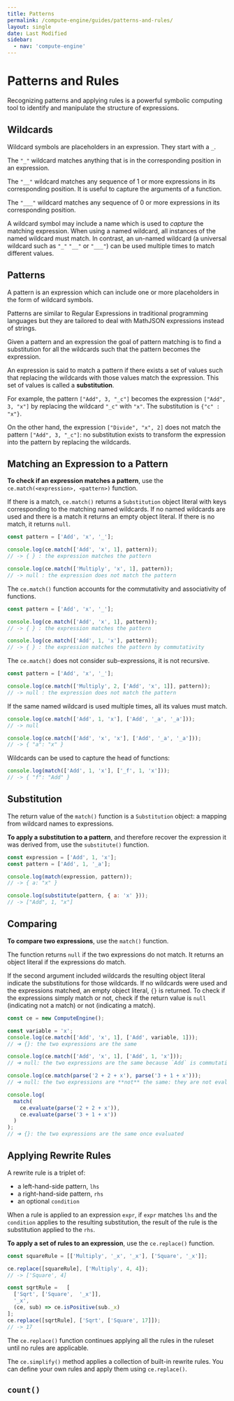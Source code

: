 ```yaml
---
title: Patterns
permalink: /compute-engine/guides/patterns-and-rules/
layout: single
date: Last Modified
sidebar:
  - nav: 'compute-engine'
---
```


# Patterns and Rules

Recognizing patterns and applying rules is a powerful symbolic computing tool 
to identify and manipulate the structure of expressions.

## Wildcards

Wildcard symbols are placeholders in an expression. They start with a `_`.

The `"_"` wildcard matches anything that is in the corresponding position in an
expression.

The `"__"` wildcard matches any sequence of 1 or more expressions in its
corresponding position. It is useful to capture the arguments of a function.

The `"___"` wildcard matches any sequence of 0 or more expressions in its
corresponding position.

A wildcard symbol may include a name which is used to _capture_ the
matching expression. When using a named wildcard, all instances of the named
wildcard must match. In contrast, an un-named wildcard (a universal wildcard 
such as `"_"` `"__"` or `"___"`) can be used multiple times to match 
different values.

## Patterns

A pattern is an expression which can include one or more placeholders in the 
form of wildcard symbols.

Patterns are similar to Regular Expressions in traditional programming languages
but they are tailored to deal with MathJSON expressions instead of strings.

Given a pattern and an expression the goal of pattern matching is to find a 
substitution for all the wildcards such that the pattern becomes the expression.

An expression is said to match a pattern if there exists a set of values such
that replacing the wildcards with those values match the expression. This set
of values is called a **substitution**.

For example, the pattern `["Add", 3, "_c"]` becomes the expression
`["Add", 3, "x"]` by replacing the wildcard `"_c"` with `"x"`. The substitution
is `{"c" : "x"}`.

On the other hand, the expression `["Divide", "x", 2]` does not match the pattern
`["Add", 3, "_c"]`: no substitution exists to transform the expression into the
pattern by replacing the wildcards.


## Matching an Expression to a Pattern

**To check if an expression matches a pattern**, use the 
`ce.match(<expression>, <pattern>)` function.

If there is a match, `ce.match()` returns a `Substitution` object literal with 
keys corresponding to the matching named wildcards. If no named wildcards are 
used and there is a match it returns an empty object literal. If there is no 
match, it returns `null`.


```js
const pattern = ['Add', 'x', '_'];

console.log(ce.match(['Add', 'x', 1], pattern));
// -> { } : the expression matches the pattern

console.log(ce.match(['Multiply', 'x', 1], pattern));
// -> null : the expression does not match the pattern
```

The `ce.match()` function accounts for the commutativity and associativity
of functions.


```js
const pattern = ['Add', 'x', '_'];

console.log(ce.match(['Add', 'x', 1], pattern));
// -> { } : the expression matches the pattern

console.log(ce.match(['Add', 1, 'x'], pattern));
// -> { } : the expression matches the pattern by commutativity
```


The `ce.match()` does not consider sub-expressions, it is not recursive.

```js
const pattern = ['Add', 'x', '_'];

console.log(ce.match(['Multiply', 2, ['Add', 'x', 1]], pattern));
// -> null : the expression does not match the pattern
```


If the same named wildcard is used multiple times, all its values must match.

```js
console.log(ce.match(['Add', 1, 'x'], ['Add', '_a', '_a']));
// -> null

console.log(ce.match(['Add', 'x', 'x'], ['Add', '_a', '_a']));
// -> { "a": "x" }
```

Wildcards can be used to capture the head of functions:

```js
console.log(match(['Add', 1, 'x'], ['_f', 1, 'x']));
// -> { "f": "Add" }
```

## Substitution

The return value of the `match()` function is a `Substitution` object: a
mapping from wildcard names to expressions.

**To apply a substitution to a pattern**, and therefore recover the expression it
was derived from, use the `substitute()` function.

```js
const expression = ['Add', 1, 'x'];
const pattern = ['Add', 1, '_a'];

console.log(match(expression, pattern));
// -> { a: "x" }

console.log(substitute(pattern, { a: 'x' }));
// -> ["Add", 1, "x"]
```

## Comparing

**To compare two expressions**, use the `match()` function. 

The function returns `null` if the two expressions do not match. It returns an 
object literal if the expressions do match. 

If the second argument included wildcards the resulting object literal indicate
the substitutions for those wildcards. If no wildcards were used and the
expressions matched, an empty object literal, `{}` is returned. 
To check if the expressions simply match or not, check if the return value is
 `null` (indicating not a match) or not (indicating a match).


```js
const ce = new ComputeEngine();

const variable = 'x';
console.log(ce.match(['Add', 'x', 1], ['Add', variable, 1]));
// ➔ {}: the two expressions are the same

console.log(ce.match(['Add', 'x', 1], ['Add', 1, 'x']));
// ➔ null: the two expressions are the same because `Add` is commutative

console.log(ce.match(parse('2 + 2 + x'), parse('3 + 1 + x')));
// ➔ null: the two expressions are **not** the same: they are not evaluated

console.log(
  match(
    ce.evaluate(parse('2 + 2 + x')),
    ce.evaluate(parse('3 + 1 + x'))
  )
);
// ➔ {}: the two expressions are the same once evaluated
```

## Applying Rewrite Rules

A rewrite rule is a triplet of:

- a left-hand-side pattern,  `lhs`
- a right-hand-side pattern, `rhs`
- an optional `condition`

When a rule is applied to an expression `expr`, if `expr` matches `lhs` and
the `condition` applies to the resulting substitution, the result of the 
rule is the substitution applied to the `rhs`.

**To apply a set of rules to an expression**, use the `ce.replace()` function.

```ts
const squareRule = [['Multiply', '_x', '_x'], ['Square', '_x']];

ce.replace([squareRule], ['Multiply', 4, 4]);
// -> ['Square', 4]

const sqrtRule =   [
  ['Sqrt', ['Square',  '_x']], 
  '_x',
  (ce, sub) => ce.isPositive(sub._x)
];
ce.replace([sqrtRule], ['Sqrt', ['Square', 17]]);
// -> 17
```

The `ce.replace()` function continues applying all the rules in the ruleset 
until no rules are applicable.

The `ce.simplify()` method applies a collection of built-in rewrite rules. 
You can define your own rules and apply them using `ce.replace()`.


## `count()`
